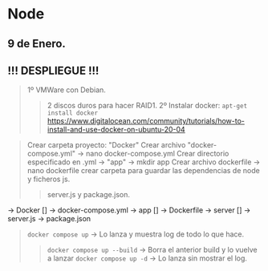 # Node
 

## 9 de Enero. 
## !!! DESPLIEGUE !!!

> 1º VMWare con Debian.
>> 2 discos duros para hacer RAID1.
> 2º Instalar docker: `apt-get install docker`
>> https://www.digitalocean.com/community/tutorials/how-to-install-and-use-docker-on-ubuntu-20-04

> Crear carpeta proyecto: "Docker"
> Crear archivo "docker-compose.yml" -> nano docker-compose.yml
> Crear directorio especificado en .yml -> "app" -> mkdir app
> Crear archivo dockerfile -> nano dockerfile
> crear carpeta para guardar las dependencias de node y ficheros js.
>> server.js y package.json.


-> Docker []
    -> docker-compose.yml
    -> app []
        -> Dockerfile
        -> server []
            -> server.js
            -> package.json

> `docker compose up` -> Lo lanza y muestra log de todo lo que hace.
>> `docker compose up --build` -> Borra el anterior build y lo vuelve a lanzar
>> `docker compose up -d` -> Lo lanza sin mostrar el log.
